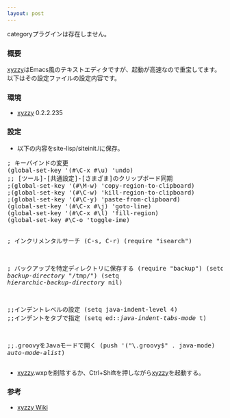 ```yaml
---
layout: post
---
```

<p><span class="error">categoryプラグインは存在しません。</span></p>
<h3>概要</h3>
<p><a href="http://www.jsdlab.co.jp/~kamei/">xyzzy</a>はEmacs風のテキストエディタですが、起動が高速なので重宝してます。以下はその設定ファイルの設定内容です。</p>
<h3>環境</h3>
<ul>
<li><a href="http://www.jsdlab.co.jp/~kamei/">xyzzy</a> 0.2.2.235</li>
</ul>
<h3>設定</h3>
<ul>
<li>以下の内容をsite-lisp/siteinit.lに保存。</li>
</ul>
<pre>; キーバインドの変更
(global-set-key '(#\C-x #\u) 'undo)
;; [ツール]-[共通設定]-[さまざま]のクリップボード同期
;(global-set-key '(#\M-w) 'copy-region-to-clipboard)
;(global-set-key '(#\C-w) 'kill-region-to-clipboard)
;(global-set-key '(#\C-y) 'paste-from-clipboard)
(global-set-key '(#\C-x #\j) 'goto-line)
(global-set-key '(#\C-x #\l) 'fill-region)
(global-set-key #\C-o 'toggle-ime)

; インクリメンタルサーチ (C-s, C-r)
(require &quot;isearch&quot;)

; バックアップを特定ディレクトリに保存する
(require &quot;backup&quot;)
(setq *backup-directory* &quot;/tmp/&quot;)
(setq *hierarchic-backup-directory* nil)

;;インデントレベルの設定
(setq java-indent-level 4)
;;インデントをタブで指定 
(setq ed::*java-indent-tabs-mode* t)

;;.groovyをJavaモードで開く
(push '(&quot;\\.groovy$&quot; . java-mode) *auto-mode-alist*)
</pre>
<ul>
<li> <a href="http://www.jsdlab.co.jp/~kamei/">xyzzy</a>.wxpを削除するか、Ctrl+Shiftを押しながら<a href="http://www.jsdlab.co.jp/~kamei/">xyzzy</a>を起動する。</li>
</ul>
<h3>参考</h3>
<ul>
<li><a href="http://xyzzy.s53.xrea.com/wiki/">xyzzy Wiki</a></li>
</ul>
